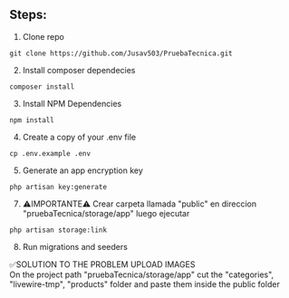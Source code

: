 <h2>Steps:</h2>

1) Clone repo
```
git clone https://github.com/Jusav503/PruebaTecnica.git
```

2) Install composer dependecies

```
composer install
```

3) Install NPM Dependencies
```
npm install
```

4) Create a copy of your .env file
```
cp .env.example .env
```
5) Generate an app encryption key
```
php artisan key:generate
```
7) ⚠IMPORTANTE⚠
Crear carpeta llamada "public" en direccion "pruebaTecnica/storage/app" luego ejecutar
```
php artisan storage:link
```
8) Run migrations and seeders

✅SOLUTION TO THE PROBLEM UPLOAD IMAGES <br/>
On the project path "pruebaTecnica/storage/app" cut the "categories", "livewire-tmp", "products" folder and paste them inside the public folder

